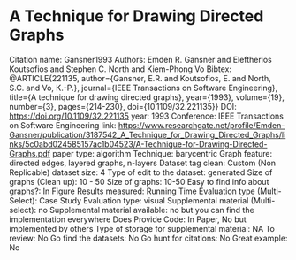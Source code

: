 # A Technique for Drawing Directed Graphs

Citation name: Gansner1993
Authors: Emden R. Gansner and Eleftherios Koutsofios and Stephen C. North and Kiem-Phong Vo
Bibtex: @ARTICLE{221135,
  author={Gansner, E.R. and Koutsofios, E. and North, S.C. and Vo, K.-P.},
  journal={IEEE Transactions on Software Engineering}, 
  title={A technique for drawing directed graphs}, 
  year={1993},
  volume={19},
  number={3},
  pages={214-230},
  doi={10.1109/32.221135}}
DOI: https://doi.org/10.1109/32.221135
year: 1993
Conference: IEEE Transactions on Software Engineering
link: https://www.researchgate.net/profile/Emden-Gansner/publication/3187542_A_Technique_for_Drawing_Directed_Graphs/links/5c0abd024585157ac1b04523/A-Technique-for-Drawing-Directed-Graphs.pdf
paper type: algorithm
Technique: barycentric
Graph feature: directed edges, layered graphs, n-layers
Dataset tag clean: Custom (Non Replicable)
dataset size: 4
Type of edit to the dataset: generated
Size of graphs (Clean up): 10 - 50
Size of graphs: 10-50
Easy to find info about graphs?: In Figure
Results measured: Running Time
Evaluation type (Multi-Select): Case Study
Evaluation type: visual
Supplemental material (Multi-select): no
Supplemental material available: no but you can find the implementation everywhere
Does Provide Code: In Paper, No but implemented by others
Type of storage for supplemental material: NA
To review: No
Go find the datasets: No
Go hunt for citations: No
Great example: No